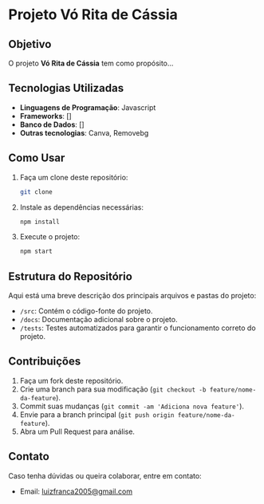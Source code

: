 # Projeto Vó Rita de Cássia

## Objetivo

O projeto **Vó Rita de Cássia** tem como propósito...

## Tecnologias Utilizadas

- **Linguagens de Programação**: Javascript
- **Frameworks**: []
- **Banco de Dados**: []
- **Outras tecnologias**: Canva, Removebg

## Como Usar
1. Faça um clone deste repositório:

    ```bash
    git clone 
    ```

3. Instale as dependências necessárias:

    ```bash
    npm install

    ```

4. Execute o projeto:

    ```bash
    npm start

    ```

## Estrutura do Repositório

Aqui está uma breve descrição dos principais arquivos e pastas do projeto:

- `/src`: Contém o código-fonte do projeto.
- `/docs`: Documentação adicional sobre o projeto.
- `/tests`: Testes automatizados para garantir o funcionamento correto do projeto.

## Contribuições

1. Faça um fork deste repositório.
2. Crie uma branch para sua modificação (`git checkout -b feature/nome-da-feature`).
3. Commit suas mudanças (`git commit -am 'Adiciona nova feature'`).
4. Envie para a branch principal (`git push origin feature/nome-da-feature`).
5. Abra um Pull Request para análise.

## Contato

Caso tenha dúvidas ou queira colaborar, entre em contato:
- Email: luizfranca2005@gmail.com
